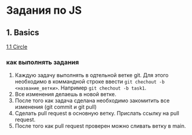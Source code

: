 # Задания по JS

## 1. Basics

[1.1 Circle](circle)

### как выполнять задания
1. Каждую задачу выполнять в одтельной ветке git. Для этого необходимо в коммандной строке ввести `git chechout -b <название_ветки>`. Например `git chechout -b task1`.
2. Все изменения делаешь в новой ветке.
3. После того как задача сделана необходимо закомитить все изменения (git commit и git pull)
4. Сделать pull request в основную ветку. Прислать ссылку на pull request. 
5. После того как pull request проверен можно сливать ветку в main.